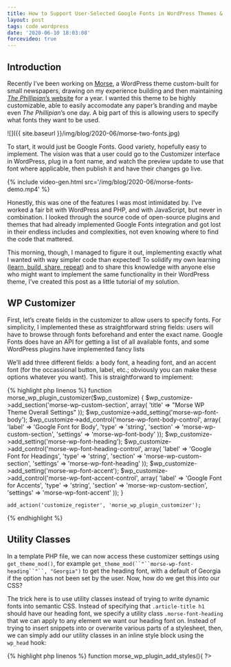 ```yaml
---
title: How to Support User-Selected Google Fonts in WordPress Themes & Plugins
layout: post
tags: code wordpress
date: '2020-06-10 18:03:08'
forcevideo: true
---
```


## Introduction

Recently I’ve been working on [Morse](https://github.com/wwsalmon/morse-wp-theme), a WordPress theme custom-built for small newspapers, drawing on my experience building and then maintaining [*The Phillipian*](https://phillipian.net/)[’s website](https://phillipian.net/) for a year. I wanted this theme to be highly customizable, able to easily accomodate any paper’s branding and maybe even *The Phillipian*’s one day. A big part of this is allowing users to specify what fonts they want to be used.

![]({{ site.baseurl }}/img/blog/2020-06/morse-two-fonts.jpg)

To start, it would just be Google Fonts. Good variety, hopefully easy to implement. The vision was that a user could go to the Customizer interface in WordPress, plug in a font name, and watch the preview update to use that font where applicable, then publish it and have their changes go live.

{% include video-gen.html src='/img/blog/2020-06/morse-fonts-demo.mp4' %}

Honestly, this was one of the features I was most intimidated by. I’ve worked a fair bit with WordPress and PHP, and with JavaScript, but never in combination. I looked through the source code of open-source plugins and themes that had already implemented Google Fonts integration and got lost in their endless includes and complexities, not even knowing where to find the code that mattered.

This morning, though, I managed to figure it out, implementing exactly what I wanted with way simpler code than expected! To solidify my own learning ([learn, build, share, repeat](https://twitter.com/patrick_oshag/status/971100425498841089?lang=en)) and to share this knowledge with anyone else who might want to implement the same functionality in their WordPress theme, I’ve created this post as a little tutorial of my solution.

## WP Customizer

First, let’s create fields in the customizer to allow users to specify fonts. For simplicity, I implemented these as straightforward string fields: users will have to browse through fonts beforehand and enter the exact name. Google Fonts does have an API for getting a list of all available fonts, and some WordPress plugins have implemented fancy lists

We’ll add three different fields: a body font, a heading font, and an accent font (for the occassional button, label, etc.; obviously you can make these options whatever you want). This is straightforward to implement:

{% highlight php linenos %}
function morse_wp_plugin_customizer($wp_customize)
    {
        $wp_customize->add_section('morse-wp-custom-section', array(
            'title' => "Morse WP Theme Overall Settings"
        ));
        $wp_customize->add_setting('morse-wp-font-body');
        $wp_customize->add_control('morse-wp-font-body-control', array(
                'label' => 'Google Font for Body',
                'type' => 'string',
                'section' => 'morse-wp-custom-section',
                'settings' => 'morse-wp-font-body'
        ));
        $wp_customize->add_setting('morse-wp-font-heading');
        $wp_customize->add_control('morse-wp-font-heading-control', array(
                'label' => 'Google Font for Headings',
                'type' => 'string',
                'section' => 'morse-wp-custom-section',
                'settings' => 'morse-wp-font-heading'
        ));
        $wp_customize->add_setting('morse-wp-font-accent');
        $wp_customize->add_control('morse-wp-font-accent-control', array(
                'label' => 'Google Font for Accents',
                'type' => 'string',
                'section' => 'morse-wp-custom-section',
                'settings' => 'morse-wp-font-accent'
        ));
    }
    
    add_action('customize_register', 'morse_wp_plugin_customizer');
{% endhighlight %}
## Utility Classes

In a template PHP file, we can now access these customizer settings using `get_theme_mod()`, for example `get_theme_mod(``"``morse-wp-font-heading``"``, "Georgia")` to get the heading font, with a default of Georgia if the option has not been set by the user. Now, how do we get this into our CSS?

The trick here is to use utility classes instead of trying to write dynamic fonts into semantic CSS. Instead of specifying that `.article-title h1` should have our heading font, we specify a utility class `.morse-font-heading` that we can apply to any element we want our heading font on. Instead of trying to insert snippets into or overwrite various parts of a stylesheet, then, we can simply add our utility classes in an inline style block using the `wp_head` hook:

{% highlight php linenos %}
function morse_wp_plugin_add_styles(){ ?>
    <style>
        .morse-font-body{
            font-family: <?php echo get_theme_mod("morse-wp-font-body", "Georgia"); ?>
        }
    
        .morse-font-heading{
            font-family: <?php echo get_theme_mod("morse-wp-font-heading", "Georgia"); ?>
        }
    
        .morse-font-accent{
            font-family: <?php echo get_theme_mod("morse-wp-font-accent", "sans-serif"); ?>
        }
    </style>
    <?php
}
add_action("wp_head", "morse_wp_plugin_add_styles");


{% endhighlight %}

Note: above is only a snippet of the `add_styles` function I actually use. The same approach can be applied to implementing user-specified colors, for example, which I might write about later.

## Web Font Loader

The last step, and the one that confused/intimidated me for a little bit, was how to actually load these fonts from Google Fonts. Google Fonts has a JavaScript Web Font Loader library/API that allows fonts to be dynamically loaded, but I’ve never connected WordPress functionality with JavaScript before. It’s something I’ll have learn eventually, especially with Gutenberg blocks being React-based. In this case, though, I was able to figure out a straightforward solution, based [on this tutorial](https://wordpresssupercharged.com/how-to-improve-page-speed-by-deferring-web-fonts/):

First, download the [Web Font Loader library](https://github.com/typekit/webfontloader/blob/master/webfontloader.js). Throw that JS file somewhere in your plugin or theme, and enqueue it like any other script.

Now, all we need to do is run `WebFont.load()` with our desired parameters to load in our fonts. [Web Font Loader’s GitHub](https://github.com/typekit/webfontloader) provides documentation on what these parameters look like, but here’s a quick example:

{% highlight javascript linenos %}
WebFont.load({
    google: {
        families: ["Roboto:400,700", "Roboto Mono"]
    }
});
{% endhighlight %}

Pretty easy, right? WordPress allows us to easily insert inline scripts using `wp_add_inline_script`, which we can include right after we enqueue the Web Font Loader library. All we have left to do, then, is generate the parameters to call based on our Customizer settings. This just takes some simple PHP. First, I create an array of fonts with `array_unique([get_theme_mod("morse-wp-font-body"), get_theme_mod("morse-wp-font-heading"), get_theme_mod("morse-wp-font-accent")])` — `array_unique` making sure I don’t duplicate-request fonts — then turn this into the specific format that the loader wants with a for loop and some string concatenation. For now, I just specified 400 and 700 weights (regular and bold), though it’s only a matter of busiwork if you wanted to allow user-specified weights as well.

Here’s how it all comes together:

{% highlight php linenos %}
function morse_wp_enqueue_fonts(){
    
            wp_enqueue_script( 'webfontloader', plugin_dir_url( __FILE__) . "../js/webfontloader.js", NULL, '', true );
    
            $fonts_array = array_unique([get_theme_mod("morse-wp-font-body"), get_theme_mod("morse-wp-font-heading"), get_theme_mod("morse-wp-font-accent")]);
            $fonts_string = "";
            foreach ($fonts_array as $f){
                    $fonts_string = $fonts_string . "\"" . $f . ":400,700\",";
            }
    
            $config_string = "
    WebFont.load({
      google: {
        families: [
        " . $fonts_string . "
        ]
      }
    });
            ";
    
            wp_add_inline_script( 'webfontloader', $config_string, 'after' );
    }
    add_action("wp_enqueue_scripts", "morse_wp_enqueue_fonts");
{% endhighlight %}

## And We’re Done!

And there we have it, an easy-to-implement, easy-to-extend solution for loading user-specified Google Fonts into your WordPress theme. There’s a lot more to look into — here are a few ideas:


- Dropdown list of potential fonts
- User-specified font weights
- User-uploaded custom fonts

But, honestly, I thought this feature was gonna be really hard to build, and it turned out to be surprisingly simple, and highly functional for its simplicity. No plugins, no jank hacks going against WordPress’ design, just a few straightforward lines of code.

Find the full source code for the [Morse theme](https://github.com/wwsalmon/morse-wp-theme) and [theme-specific plugin (where the code from this tutorial is located)](https://github.com/wwsalmon/morse-wp-plugin) on [my GitHub](https://github.com/wwsalmon), and let me know what you think of this solution through [Twitter (@wwsalmon)](https://twitter.com/wwsalmon) or in the comments of [the DEV.to post for this tutorial](https://dev.to/wwsalmon/how-to-support-user-selected-google-fonts-in-wordpress-themes-plugins-55f5)!
